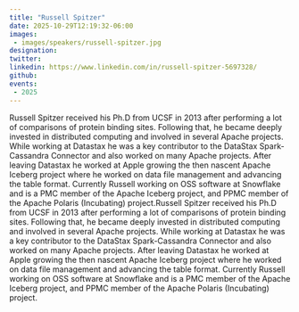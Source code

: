 ```yaml
---
title: "Russell Spitzer"
date: 2025-10-29T12:19:32-06:00
images: 
 - images/speakers/russell-spitzer.jpg
designation: 
twitter: 
linkedin: https://www.linkedin.com/in/russell-spitzer-5697328/
github: 
events:
 - 2025
---
```


Russell Spitzer received his Ph.D from UCSF in 2013 after performing a lot of comparisons of protein binding sites. Following that, he became deeply invested in distributed computing and involved in several Apache projects. While working at Datastax he was a key contributor to the DataStax Spark-Cassandra Connector and also worked on many Apache projects. After leaving Datastax he worked at Apple growing the then nascent Apache Iceberg project where he worked on data file management and advancing the table format. Currently Russell working on OSS software at Snowflake and is a PMC member of the Apache Iceberg project, and PPMC member of the Apache Polaris (Incubating) project.Russell Spitzer received his Ph.D from UCSF in 2013 after performing a lot of comparisons of protein binding sites. Following that, he became deeply invested in distributed computing and involved in several Apache projects. While working at Datastax he was a key contributor to the DataStax Spark-Cassandra Connector and also worked on many Apache projects. After leaving Datastax he worked at Apple growing the then nascent Apache Iceberg project where he worked on data file management and advancing the table format. Currently Russell working on OSS software at Snowflake and is a PMC member of the Apache Iceberg project, and PPMC member of the Apache Polaris (Incubating) project.
